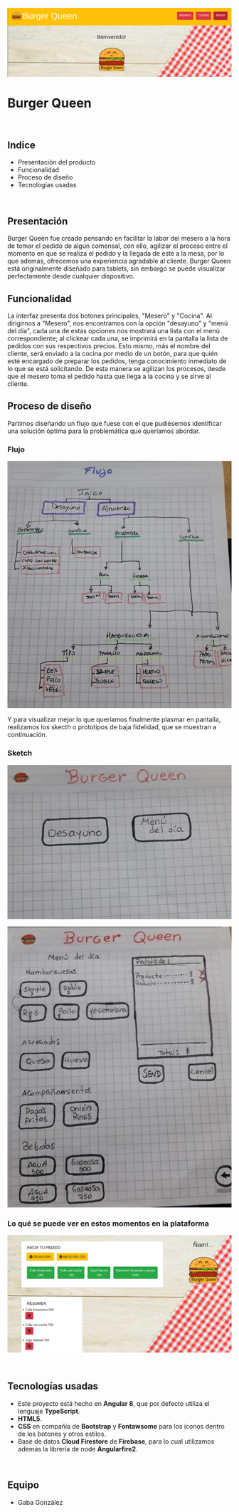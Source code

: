 ![Home Burger Queen](img/home-Burger-queen.png)
# Burger Queen
<br>

## Indice

* Presentación del producto
* Funcionalidad
* Proceso de diseño
* Tecnologías usadas
<br>

## Presentación

Burger Queen fue creado pensando en facilitar la labor del mesero a la hora de tomar el pedido de algún comensal, con ello, agilizar el proceso entre el momento en que se realiza el pedido y la llegada de este a la mesa, por lo que además, ofrecemos una experiencia agradable al cliente.
Burger Queen está originalmente diseñado para tablets, sin embargo se puede visualizar perfectamente desde cualquier dispositivo.
<br>
## Funcionalidad

La interfaz presenta dos botones principales, "Mesero" y "Cocina".
Al dirigirnos a "Mesero", nos encontramos con la opción "desayuno" y "menú del día", cada una de estas opciones nos mostrará una lista con el menú correspondiente; al clickear cada una, se imprimirá en la pantalla la lista de pedidos con sus respectivos precios. Esto mismo, más el nombre del cliente, será enviado a la cocina por medio de un botón, para que quién esté encargado de preparar los pedidos, tenga conocimiento inmediato de lo que se está solicitando. De esta manera se agilizan los procesos, desde que el mesero toma el pedido hasta que llega a la cocina y se sirve al cliente.
<br>
## Proceso de diseño

Partimos diseñando un flujo que fuese con el que pudiésemos identificar una solución óptima para la problemática que queríamos abordar.

### Flujo

![flujo](img/flujo-app.jpg)

Y para visualizar mejor lo que queríamos finalmente plasmar en pantalla, realizamos los skecth o prototipos de baja fidelidad, que se muestran a continuación.

### Sketch

![landing](img/sketch-landing.jpg)

![pantalla de pedido](img/sketch-pantalla-pedido.jpg)

### Lo qué se puede ver en estos momentos en la plataforma

![vista desde "mesero"](img/vista-mesero.png)

<br>

## Tecnologías usadas

* Este proyecto está hecho en **Angular 8**, que por defecto utiliza el lenguaje **TypeScript**.
* **HTML5**.
* **CSS** en compañía de **Bootstrap** y **Fontawsome** para los iconos dentro de los botones y otros estilos.
* Base de datos **Cloud Firestore** de **Firebase**, para lo cual utilizamos además la librería de node **Angularfire2**.
<br>

## Equipo

* Gaba González
